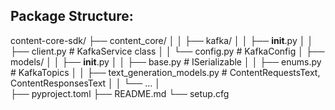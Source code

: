 ## Package Structure:

content-core-sdk/
├── content_core/ │
│    ├── kafka/
│    │   ├── __init__.py
│    │   ├── client.py      # KafkaService class
│    │   └── config.py      # KafkaConfig
│    ├── models/
│    │   ├── __init__.py
│    │   ├── base.py        # ISerializable
│    │   ├── enums.py        # KafkaTopics
│    │   ├── text_generation_models.py     # ContentRequestsText, ContentResponsesText
│    │   └── ...
│    
├── pyproject.toml
├── README.md
└── setup.cfg